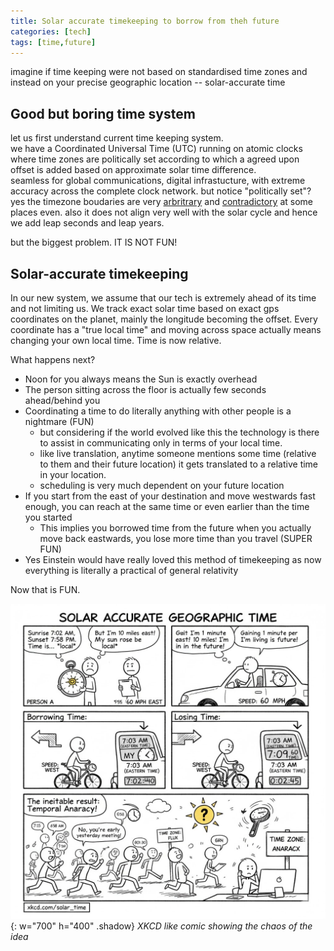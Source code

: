 ```yaml
---
title: Solar accurate timekeeping to borrow from theh future
categories: [tech]
tags: [time,future]
---
```


imagine if time keeping were not based on standardised time zones and instead on your precise geographic location -- solar-accurate time

## Good but boring time system
let us first understand current time keeping system. \
we have a Coordinated Universal Time (UTC) running on atomic clocks where time zones are politically set according to which a agreed upon offset is added based on approximate solar time difference. \
seamless for global communications, digital infrastucture, with extreme accuracy across the complete clock network. but notice "politically set"? yes the timezone boudaries are very [arbritrary](https://youtu.be/-5wpm-gesOY) and [contradictory](https://www.youtube.com/watch?v=rSnprWNwD8k) at some places even. also it does not align very well with the solar cycle and hence we add leap seconds and leap years.

but the biggest problem. IT IS NOT FUN!

## Solar-accurate timekeeping
In our new system, we assume that our tech is extremely ahead of its time and not limiting us. We track exact solar time based on exact gps coordinates on the planet, mainly the longitude becoming the offset. Every coordinate has a "true local time" and moving across space actually means changing your own local time. Time is now relative.

What happens next?
- Noon for you always means the Sun is exactly overhead
- The person sitting across the floor is actually few seconds ahead/behind you
- Coordinating a time to do literally anything with other people is a nightmare (FUN)
  - but considering if the world evolved like this the technology is there to assist in communicating only in terms of your local time.
  - like live translation, anytime someone mentions some time (relative to them and their future location) it gets translated to a relative time in your location.
  - scheduling is very much dependent on your future location
- If you start from the east of your destination and move westwards fast enough, you can reach at the same time or even earlier than the time you started
  - This implies you borrowed time from the future when you actually move back eastwards, you lose more time than you travel (SUPER FUN)
- Yes Einstein would have really loved this method of timekeeping as now everything is literally a practical of general relativity

Now that is FUN.

![solar-accurate-timekeeping](/assets/img/posts/solar-accurate-timekeeping.png){: w="700" h="400" .shadow}
_XKCD like comic showing the chaos of the idea_